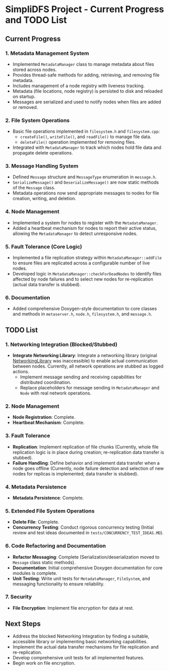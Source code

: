 # SimpliDFS Project - Current Progress and TODO List

## Current Progress

### 1. Metadata Management System
- Implemented `MetadataManager` class to manage metadata about files stored across nodes.
- Provides thread-safe methods for adding, retrieving, and removing file metadata.
- Includes management of a node registry with liveness tracking.
- Metadata (file locations, node registry) is persisted to disk and reloaded on startup.
- Messages are serialized and used to notify nodes when files are added or removed.

### 2. File System Operations
- Basic file operations implemented in `filesystem.h` and `filesystem.cpp`:
  - `createFile()`, `writeFile()`, and `readFile()` to manage file data.
  - `deleteFile()` operation implemented for removing files.
- Integrated with `MetadataManager` to track which nodes hold file data and propagate delete operations.

### 3. Message Handling System
- Defined `Message` structure and `MessageType` enumeration in `message.h`.
- `SerializeMessage()` and `DeserializeMessage()` are now static methods of the `Message` class.
- Metadata operations now send appropriate messages to nodes for file creation, writing, and deletion.

### 4. Node Management
- Implemented a system for nodes to register with the `MetadataManager`.
- Added a heartbeat mechanism for nodes to report their active status, allowing the `MetadataManager` to detect unresponsive nodes.

### 5. Fault Tolerance (Core Logic)
- Implemented a file replication strategy within `MetadataManager::addFile` to ensure files are replicated across a configurable number of live nodes.
- Developed logic in `MetadataManager::checkForDeadNodes` to identify files affected by node failures and to select new nodes for re-replication (actual data transfer is stubbed).

### 6. Documentation
- Added comprehensive Doxygen-style documentation to core classes and methods in `metaserver.h`, `node.h`, `filesystem.h`, and `message.h`.

## TODO List

### 1. Networking Integration (Blocked/Stubbed)
- **Integrate Networking Library**: Integrate a networking library (original [NetworkingLibrary](https://github.com/JacobBorden/NetworkingLibrary) was inaccessible) to enable actual communication between nodes. Currently, all network operations are stubbed as logged actions.
  - Implement message sending and receiving capabilities for distributed coordination.
  - Replace placeholders for message sending in `MetadataManager` and `Node` with real network operations.

### 2. Node Management
- **Node Registration**: Complete.
- **Heartbeat Mechanism**: Complete.

### 3. Fault Tolerance
- **Replication**: Implement replication of file chunks (Currently, whole file replication logic is in place during creation; re-replication data transfer is stubbed).
- **Failure Handling**: Define behavior and implement data transfer when a node goes offline (Currently, node failure detection and selection of new nodes for replicas is implemented; data transfer is stubbed).

### 4. Metadata Persistence
- **Metadata Persistence**: Complete.

### 5. Extended File System Operations
- **Delete File**: Complete.
- **Concurrency Testing**: Conduct rigorous concurrency testing (Initial review and test ideas documented in `tests/CONCURRENCY_TEST_IDEAS.MD`).

### 6. Code Refactoring and Documentation
- **Refactor Messaging**: Complete (Serialization/deserialization moved to `Message` class static methods).
- **Documentation**: Initial comprehensive Doxygen documentation for core modules is complete.
- **Unit Testing**: Write unit tests for `MetadataManager`, `FileSystem`, and messaging functionality to ensure reliability.

### 7. Security
- **File Encryption**: Implement file encryption for data at rest.

## Next Steps
- Address the blocked Networking Integration by finding a suitable, accessible library or implementing basic networking capabilities.
- Implement the actual data transfer mechanisms for file replication and re-replication.
- Develop comprehensive unit tests for all implemented features.
- Begin work on file encryption.

